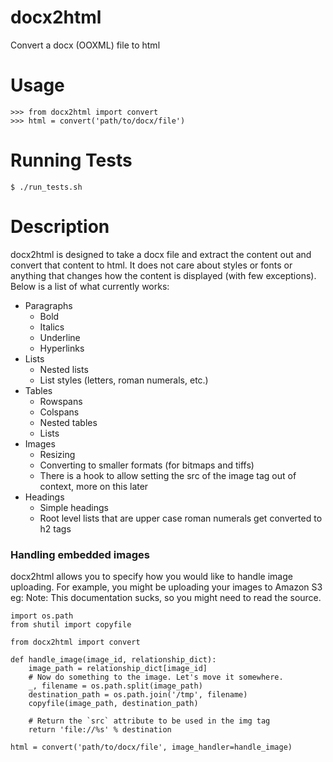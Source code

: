 docx2html
=========

Convert a docx (OOXML) file to html

Usage
=====

    >>> from docx2html import convert
    >>> html = convert('path/to/docx/file')


Running Tests
=============

    $ ./run_tests.sh


Description
===========

docx2html is designed to take a docx file and extract the content out and
convert that content to html. It does not care about styles or fonts or
anything that changes how the content is displayed (with few exceptions). Below
is a list of what currently works:

* Paragraphs
    * Bold
    * Italics
    * Underline
    * Hyperlinks
* Lists
    * Nested lists
    * List styles (letters, roman numerals, etc.)
* Tables
    * Rowspans
    * Colspans
    * Nested tables
    * Lists
* Images
    * Resizing
    * Converting to smaller formats (for bitmaps and tiffs)
    * There is a hook to allow setting the src of the image tag out of context,
      more on this later
* Headings
    * Simple headings
    * Root level lists that are upper case roman numerals get converted to h2
      tags

### Handling embedded images

docx2html allows you to specify how you would like to handle image uploading.
For example, you might be uploading your images to Amazon S3 eg:
Note: This documentation sucks, so you might need to read the source.

	import os.path
	from shutil import copyfile

    from docx2html import convert

	def handle_image(image_id, relationship_dict):
		image_path = relationship_dict[image_id]
		# Now do something to the image. Let's move it somewhere.
		_, filename = os.path.split(image_path)
		destination_path = os.path.join('/tmp', filename)
		copyfile(image_path, destination_path)

		# Return the `src` attribute to be used in the img tag
		return 'file://%s' % destination

    html = convert('path/to/docx/file', image_handler=handle_image)
